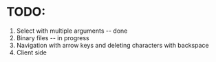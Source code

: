 # TODO:

1. Select with multiple arguments -- done
2. Binary files -- in progress
3. Navigation with arrow keys and deleting characters with backspace
4. Client side
